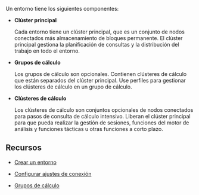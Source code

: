 Un entorno tiene los siguientes componentes:

-   **Clúster principal**

    Cada entorno tiene un clúster principal, que es un conjunto de nodos conectados más almacenamiento de bloques permanente. El clúster principal gestiona la planificación de consultas y la distribución del trabajo en todo el entorno.

-   **Grupos de cálculo**

    Los grupos de cálculo son opcionales. Contienen clústeres de cálculo que están separados del clúster principal. Use perfiles para gestionar los clústeres de cálculo en un grupo de cálculo.

-   **Clústeres de cálculo**

    Los clústeres de cálculo son conjuntos opcionales de nodos conectados para pasos de consulta de cálculo intensivo. Liberan el clúster principal para que pueda realizar la gestión de sesiones, funciones del motor de análisis y funciones tácticas u otras funciones a corto plazo.

Recursos
--------

-   [Crear un entorno](qiv1640281527006.md)

-   [Configurar ajustes de conexión](laq1640280582810.md)

-   [Grupos de cálculo](mqu1640280532737.md)
